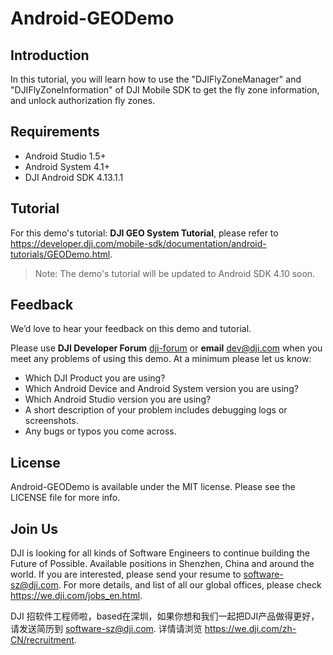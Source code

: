 # Android-GEODemo

## Introduction

In this tutorial, you will learn how to use the "DJIFlyZoneManager" and "DJIFlyZoneInformation" of DJI Mobile SDK to get the fly zone information, and unlock authorization fly zones. 

## Requirements

 - Android Studio 1.5+
 - Android System 4.1+
 - DJI Android SDK 4.13.1.1

## Tutorial

For this demo's tutorial: **DJI GEO System Tutorial**, please refer to <https://developer.dji.com/mobile-sdk/documentation/android-tutorials/GEODemo.html>.

> Note: The demo's tutorial will be updated to Android SDK 4.10 soon.

## Feedback

We’d love to hear your feedback on this demo and tutorial.

Please use **DJI Developer Forum** [dji-forum](https://forum.dji.com/forum-139-1.html?from=developer) or **email** [dev@dji.com](dev@dji.com) when you meet any problems of using this demo. At a minimum please let us know:

* Which DJI Product you are using?
* Which Android Device and Android System version you are using?
* Which Android Studio version you are using?
* A short description of your problem includes debugging logs or screenshots.
* Any bugs or typos you come across.

## License

Android-GEODemo is available under the MIT license. Please see the LICENSE file for more info.

## Join Us

DJI is looking for all kinds of Software Engineers to continue building the Future of Possible. Available positions in Shenzhen, China and around the world. If you are interested, please send your resume to <software-sz@dji.com>. For more details, and list of all our global offices, please check <https://we.dji.com/jobs_en.html>.

DJI 招软件工程师啦，based在深圳，如果你想和我们一起把DJI产品做得更好，请发送简历到 <software-sz@dji.com>.  详情请浏览 <https://we.dji.com/zh-CN/recruitment>.
